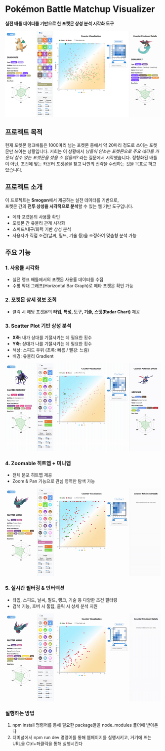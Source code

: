 # Pokémon Battle Matchup Visualizer  
**실전 배틀 데이터를 기반으로 한 포켓몬 상성 분석 시각화 도구**

![Overview of Webpage](./assets/overview.png)

## 프로젝트 목적
현재 포켓몬 랭크배틀은 1000마리 넘는 포켓몬 중에서 약 20마리 정도로 쓰이는 포켓몬만 쓰이는 상황입니다. 저희는 이 상황에서 _남들이 안쓰는 포켓몬으로 주요 메타를 카운터 칠수 있는 포켓몬을 찾을 수 없을까?_ 라는 질문에서 시작했습니다. 정형화된 배틀이 아닌, 조건에 맞는 카운터 포켓몬을 찾고 나만의 전략을 수립하는 것을 목표로 하고 있습니다.

## 프로젝트 소개
이 프로젝트는 **Smogon**에서 제공하는 실전 데이터를 기반으로,  
포켓몬 간의 **전투 상성을 시각적으로 분석**할 수 있는 웹 기반 도구입니다.

- 메타 포켓몬의 사용률 확인
- 포켓몬 간 유불리 관계 시각화
- 스피드/내구/화력 기반 상성 분석
- 사용자가 직접 조건(날씨, 필드, 기술 등)을 조정하여 맞춤형 분석 가능

## 주요 기능

### 1. 사용률 시각화
- 실전 랭크 배틀에서의 포켓몬 사용률 데이터를 수집
- 수평 막대 그래프(Horizontal Bar Graph)로 메타 포켓몬 확인 가능

### 2. 포켓몬 상세 정보 조회
- 클릭 시 해당 포켓몬의 **타입, 특성, 도구, 기술, 스탯(Radar Chart)** 제공

### 3. Scatter Plot 기반 상성 분석
- **X축**: 내가 상대를 기절시키는 데 필요한 횟수
- **Y축**: 상대가 나를 기절시키는 데 필요한 횟수
- 색상: 스피드 우위 (초록: 빠름 / 빨강: 느림)
- 배경: 유불리 Gradient

![Scatter Plot Demo](./assets/scatterplot.gif)

### 4. Zoomable 히트맵 + 미니맵
- 전체 분포 히트맵 제공
- Zoom & Pan 기능으로 관심 영역만 탐색 가능

![Zooming & Panning Demo](./assets/zooming_panning.gif)

### 5. 실시간 필터링 & 인터랙션
- 타입, 스피드, 날씨, 필드, 랭크, 기술 등 다양한 조건 필터링
- 검색 기능, 호버 시 툴팁, 클릭 시 상세 분석 지원

![Filter Demo](./assets/filter.gif)

### 실행하는 방법
1. npm install 명령어를 통해 필요한 package들을 node_modules 폴더에 받아온다
2. 터미널에서 npm run dev 명령어를 통해 웹페이지를 실행시키고, 거기에 뜨는 URL을 Ctrl+좌클릭을 통해 실행시킨다
